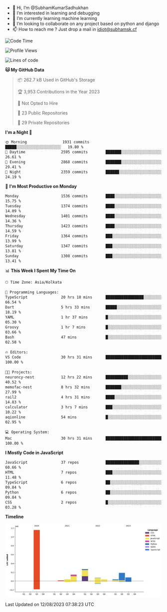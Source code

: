 - 👋 Hi, I’m @SubhamKumarSadhukhan
- 👀 I’m interested in learning and debugging
- 🌱 I’m currently learning machine learning
- 💞️ I’m looking to collaborate on any project based on python and django
- 📫 How to reach me ?
      Just drop a mail in idiot@subhamsk.cf

<!---
SubhamKumarSadhukhan/SubhamKumarSadhukhan is a ✨ special ✨ repository because its `README.md` (this file) appears on your GitHub profile.
You can click the Preview link to take a look at your changes.
--->


<!--START_SECTION:waka-->
![Code Time](http://img.shields.io/badge/Code%20Time-1%2C435%20hrs%205%20mins-blue)

![Profile Views](http://img.shields.io/badge/Profile%20Views-10-blue)

![Lines of code](https://img.shields.io/badge/From%20Hello%20World%20I%27ve%20Written-2.0%20million%20lines%20of%20code-blue)

**🐱 My GitHub Data** 

> 📦 262.7 kB Used in GitHub's Storage 
 > 
> 🏆 3,953 Contributions in the Year 2023
 > 
> 🚫 Not Opted to Hire
 > 
> 📜 23 Public Repositories 
 > 
> 🔑 29 Private Repositories 
 > 
**I'm a Night 🦉** 

```text
🌞 Morning                1931 commits        █████░░░░░░░░░░░░░░░░░░░░   19.80 % 
🌆 Daytime                2595 commits        ███████░░░░░░░░░░░░░░░░░░   26.61 % 
🌃 Evening                2868 commits        ███████░░░░░░░░░░░░░░░░░░   29.41 % 
🌙 Night                  2359 commits        ██████░░░░░░░░░░░░░░░░░░░   24.19 % 
```
📅 **I'm Most Productive on Monday** 

```text
Monday                   1536 commits        ████░░░░░░░░░░░░░░░░░░░░░   15.75 % 
Tuesday                  1374 commits        ████░░░░░░░░░░░░░░░░░░░░░   14.09 % 
Wednesday                1401 commits        ████░░░░░░░░░░░░░░░░░░░░░   14.36 % 
Thursday                 1423 commits        ████░░░░░░░░░░░░░░░░░░░░░   14.59 % 
Friday                   1364 commits        ███░░░░░░░░░░░░░░░░░░░░░░   13.99 % 
Saturday                 1347 commits        ███░░░░░░░░░░░░░░░░░░░░░░   13.81 % 
Sunday                   1308 commits        ███░░░░░░░░░░░░░░░░░░░░░░   13.41 % 
```


📊 **This Week I Spent My Time On** 

```text
🕑︎ Time Zone: Asia/Kolkata

💬 Programming Languages: 
TypeScript               20 hrs 18 mins      █████████████████░░░░░░░░   66.54 % 
Dart                     5 hrs 33 mins       █████░░░░░░░░░░░░░░░░░░░░   18.19 % 
YAML                     1 hr 37 mins        █░░░░░░░░░░░░░░░░░░░░░░░░   05.30 % 
Groovy                   1 hr 7 mins         █░░░░░░░░░░░░░░░░░░░░░░░░   03.66 % 
Bash                     47 mins             █░░░░░░░░░░░░░░░░░░░░░░░░   02.58 % 

🔥 Editors: 
VS Code                  30 hrs 31 mins      █████████████████████████   100.00 % 

🐱‍💻 Projects: 
neuroncy-nest            12 hrs 22 mins      ██████████░░░░░░░░░░░░░░░   40.52 % 
memofac-nest             8 hrs 32 mins       ███████░░░░░░░░░░░░░░░░░░   27.99 % 
rail2                    4 hrs 31 mins       ████░░░░░░░░░░░░░░░░░░░░░   14.83 % 
calculator               3 hrs 7 mins        ███░░░░░░░░░░░░░░░░░░░░░░   10.22 % 
aqionline                54 mins             █░░░░░░░░░░░░░░░░░░░░░░░░   02.95 % 

💻 Operating System: 
Mac                      30 hrs 31 mins      █████████████████████████   100.00 % 
```

**I Mostly Code in JavaScript** 

```text
JavaScript               37 repos            ███████████████░░░░░░░░░░   60.66 % 
HTML                     7 repos             ███░░░░░░░░░░░░░░░░░░░░░░   11.48 % 
TypeScript               6 repos             ██░░░░░░░░░░░░░░░░░░░░░░░   09.84 % 
Python                   6 repos             ██░░░░░░░░░░░░░░░░░░░░░░░   09.84 % 
CSS                      2 repos             █░░░░░░░░░░░░░░░░░░░░░░░░   03.28 % 
```



**Timeline**

![Lines of Code chart](https://raw.githubusercontent.com/SubhamKumarSadhukhan/SubhamKumarSadhukhan/main/assets/bar_graph.png)


 Last Updated on 12/08/2023 07:38:23 UTC
<!--END_SECTION:waka-->
